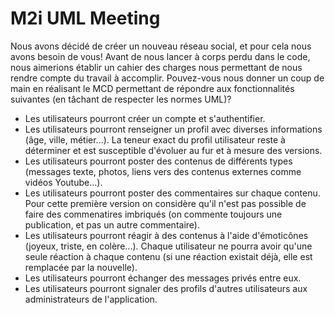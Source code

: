 # M2i UML Meeting

Nous avons décidé de créer un nouveau réseau social, et pour cela nous avons besoin de vous! Avant de nous lancer à corps perdu dans le code, nous aimerions établir un cahier des charges nous permettant de nous rendre compte du travail à accomplir. Pouvez-vous nous donner un coup de main en réalisant le MCD permettant de répondre aux fonctionnalités suivantes (en tâchant de respecter les normes UML)?

- Les utilisateurs pourront créer un compte et s'authentifier.
- Les utilisateurs pourront renseigner un profil avec diverses informations (âge, ville, métier...). La teneur exact du profil utilisateur reste à déterminer et est susceptible d'évoluer au fur et à mesure des versions.
- Les utilisateurs pourront poster des contenus de différents types (messages texte, photos, liens vers des contenus externes comme vidéos Youtube...).
- Les utilisateurs pourront poster des commentaires sur chaque contenu. Pour cette première version on considère qu'il n'est pas possible de faire des commenatires imbriqués (on commente toujours une publication, et pas un autre commentaire).
- Les utilisateurs pourront réagir à des contenus à l'aide d'émoticônes (joyeux, triste, en colère...). Chaque utilisateur ne pourra avoir qu'une seule réaction à chaque contenu (si une réaction existait déjà, elle est remplacée par la nouvelle).
- Les utilisateurs pourront échanger des messages privés entre eux.
- Les utilisateurs pourront signaler des profils d'autres utilisateurs aux administrateurs de l'application.
